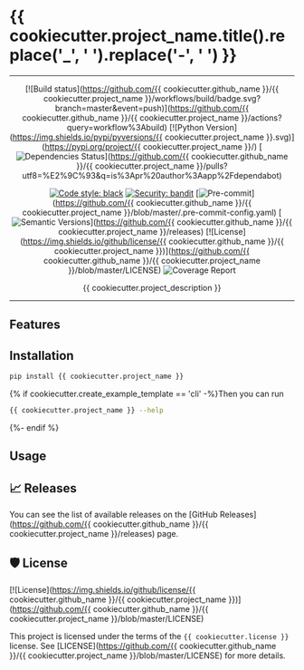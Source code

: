 # {{ cookiecutter.project_name.title().replace('_', ' ').replace('-', ' ') }}

---

<div align="center">

[![Build status](https://github.com/{{ cookiecutter.github_name }}/{{ cookiecutter.project_name }}/workflows/build/badge.svg?branch=master&event=push)](https://github.com/{{ cookiecutter.github_name }}/{{ cookiecutter.project_name }}/actions?query=workflow%3Abuild)
[![Python Version](https://img.shields.io/pypi/pyversions/{{ cookiecutter.project_name }}.svg)](https://pypi.org/project/{{ cookiecutter.project_name }}/)
[![Dependencies Status](https://img.shields.io/badge/dependencies-up%20to%20date-brightgreen.svg)](https://github.com/{{ cookiecutter.github_name }}/{{ cookiecutter.project_name }}/pulls?utf8=%E2%9C%93&q=is%3Apr%20author%3Aapp%2Fdependabot)

[![Code style: black](https://img.shields.io/badge/code%20style-black-000000.svg)](https://github.com/psf/black)
[![Security: bandit](https://img.shields.io/badge/security-bandit-green.svg)](https://github.com/PyCQA/bandit)
[![Pre-commit](https://img.shields.io/badge/pre--commit-enabled-brightgreen?logo=pre-commit&logoColor=white)](https://github.com/{{ cookiecutter.github_name }}/{{ cookiecutter.project_name }}/blob/master/.pre-commit-config.yaml)
[![Semantic Versions](https://img.shields.io/badge/%20%20%F0%9F%93%A6%F0%9F%9A%80-semantic--versions-e10079.svg)](https://github.com/{{ cookiecutter.github_name }}/{{ cookiecutter.project_name }}/releases)
[![License](https://img.shields.io/github/license/{{ cookiecutter.github_name }}/{{ cookiecutter.project_name }})](https://github.com/{{ cookiecutter.github_name }}/{{ cookiecutter.project_name }}/blob/master/LICENSE)
![Coverage Report](assets/images/coverage.svg)

{{ cookiecutter.project_description }}

</div>

---

## Features

## Installation

```bash
pip install {{ cookiecutter.project_name }}
```

{% if cookiecutter.create_example_template == 'cli' -%}Then you can run

```bash
{{ cookiecutter.project_name }} --help
```

{%- endif %}

## Usage

## 📈 Releases

You can see the list of available releases on the [GitHub Releases](https://github.com/{{ cookiecutter.github_name }}/{{ cookiecutter.project_name }}/releases) page.

## 🛡 License

[![License](https://img.shields.io/github/license/{{ cookiecutter.github_name }}/{{ cookiecutter.project_name }})](https://github.com/{{ cookiecutter.github_name }}/{{ cookiecutter.project_name }}/blob/master/LICENSE)

This project is licensed under the terms of the `{{ cookiecutter.license }}` license. See [LICENSE](https://github.com/{{ cookiecutter.github_name }}/{{ cookiecutter.project_name }}/blob/master/LICENSE) for more details.
